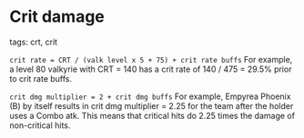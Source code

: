 # Crit damage
tags: crt, crit

`crit rate = CRT / (valk level x 5 + 75) + crit rate buffs`
For example, a level 80 valkyrie with CRT = 140 has a crit rate of 140 / 475 = 29.5% prior to crit rate buffs.

`crit dmg multiplier = 2 + crit dmg buffs`
For example, Empyrea Phoenix (B) by itself results in crit dmg multiplier = 2.25 for the team after the holder uses a Combo atk. This means that critical hits do 2.25 times the damage of non-critical hits.